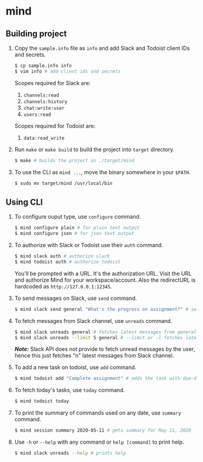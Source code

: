 # mind

## Building project

1. Copy the `sample.info` file as `info` and add Slack and Todoist client IDs and secrets.
    ```bash
    $ cp sample.info info
    $ vim info # add client ids and secrets
    ```

    Scopes required for Slack are:
    1. `channels:read`
    1. `channels:history`
    1. `chat:write:user`
    1. `users:read`

    Scopes required for Todoist are:
    1. `data:read_write`

1. Run `make` or `make build` to build the project into `target` directory.
    ```bash
    $ make # builds the project as ./target/mind
    ```

1. To use the CLI as `mind ...`, move the binary somewhere in your `$PATH`.
    ```bash
    $ sudo mv target/mind /usr/local/bin
    ```

## Using CLI

1. To configure ouput type, use `configure` command.
    ```bash
    $ mind configure plain # for plain text output
    $ mind configure json # for json text output
    ```

1. To authorize with Slack or Todoist use their `auth` command.
    ```bash
    $ mind slack auth # authorize slack
    $ mind todoist auth # authorize todoist
    ```
    You'll be prompted with a URL. It's the authorization URL. Visit the URL and authorize Mind for your workspace/account.
    Also the redirectURL is hardcoded as `http://127.0.0.1:12345`.

1. To send messages on Slack, use `send` command.
    ```bash
    $ mind slack send general "What's the progress on assignment?" # sends the message to general channel on Slack
    ```

1. To fetch messages from Slack channel, use `unreads` command.
    ```bash
    $ mind slack unreads general # fetches latest messages from general channel
    $ mind slack unreads --limit 5 general # --limit or -l fetches latest 'n' messages only
    ```
    ***Note:*** Slack API does not provide to fetch unread messages by the user, hence this just fetches "n" latest messages from Slack channel.

1. To add a new task on todoist, use `add` command.
    ```bash
    $ mind todoist add "Complete assignment" # adds the task with due-date today
    ```

1. To fetch today's tasks, use `today` command.
    ```bash
    $ mind todoist today
    ```

1. To print the summary of commands used on any date, use `summary` command.
    ```bash
    $ mind session summary 2020-05-11 # gets summary for May 11, 2020
    ```

1. Use `-h` or `--help` with any command or `help [command]` to print help.
    ```bash
    $ mind slack unreads --help # prints help
    ```
